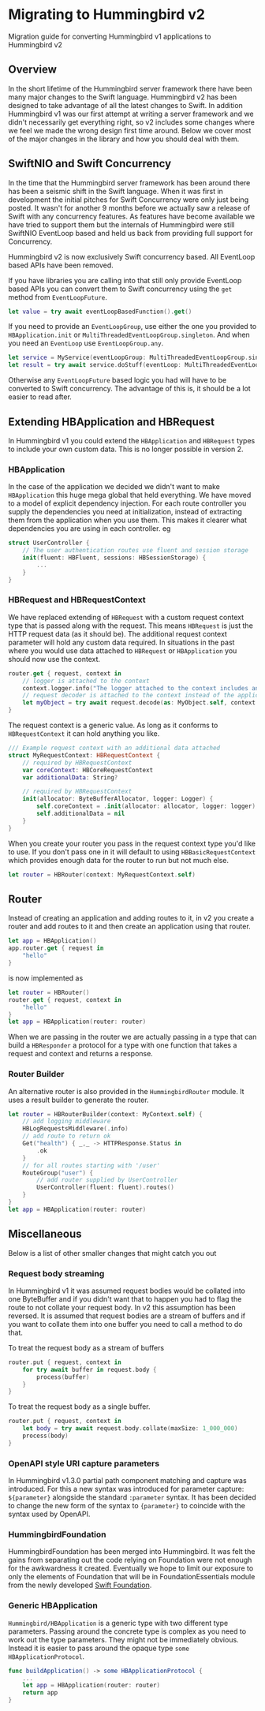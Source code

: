# Migrating to Hummingbird v2

Migration guide for converting Hummingbird v1 applications to Hummingbird v2

## Overview

In the short lifetime of the Hummingbird server framework there have been many major changes to the Swift language. Hummingbird v2 has been designed to take advantage of all the latest changes to Swift. In addition Hummingbird v1 was our first attempt at writing a server framework and we didn't necessarily get everything right, so v2 includes some changes where we feel we made the wrong design first time around. Below we cover most of the major changes in the library and how you should deal with them.

## SwiftNIO and Swift Concurrency

In the time that the Hummingbird server framework has been around there has been a seismic shift in the Swift language. When it was first in development the initial pitches for Swift Concurrency were only just being posted. It wasn't for another 9 months before we actually saw a release of Swift with any concurrency features. As features have become available we have tried to support them but the internals of Hummingbird were still SwiftNIO EventLoop based and held us back from providing full support for Concurrency.

Hummingbird v2 is now exclusively Swift concurrency based. All EventLoop based APIs have been removed. 

If you have libraries you are calling into that still only provide EventLoop based APIs you can convert them to Swift concurrency using the `get` method from `EventLoopFuture`.

```swift
let value = try await eventLoopBasedFunction().get()
```

If you need to provide an `EventLoopGroup`, use either the one you provided to `HBApplication.init` or `MultiThreadedEventLoopGroup.singleton`. And when you need an `EventLoop` use `EventLoopGroup.any`.

```swift
let service = MyService(eventLoopGroup: MultiThreadedEventLoopGroup.singleton)
let result = try await service.doStuff(eventLoop: MultiThreadedEventLoopGroup.singleton.any()).get()
```

Otherwise any `EventLoopFuture` based logic you had will have to be converted to Swift concurrency. The advantage of this is, it should be a lot easier to read after.

## Extending HBApplication and HBRequest

In Hummingbird v1 you could extend the `HBApplication` and `HBRequest` types to include your own custom data. This is no longer possible in version 2.

### HBApplication

In the case of the application we decided we didn't want to make `HBApplication` this huge mega global that held everything. We have moved to a model of explicit dependency injection. For each route controller you supply the dependencies you need at initialization, instead of extracting them from the application when you use them. This makes it clearer what dependencies you are using in each controller. eg

```swift
struct UserController {
    // The user authentication routes use fluent and session storage
    init(fluent: HBFluent, sessions: HBSessionStorage) {
        ...
    }
}
```

### HBRequest and HBRequestContext

We have replaced extending of `HBRequest` with a custom request context type that is passed along with the request. This means `HBRequest` is just the HTTP request data (as it should be). The additional request context parameter will hold any custom data required. In situations in the past where you would use data attached to `HBRequest` or `HBApplication` you should now use the context.

```swift
router.get { request, context in
    // logger is attached to the context
    context.logger.info("The logger attached to the context includes an id.")
    // request decoder is attached to the context instead of the application
    let myObject = try await request.decode(as: MyObject.self, context: context)
}
```

The request context is a generic value. As long as it conforms to ``HBRequestContext`` it can hold anything you like. 

```swift
/// Example request context with an additional data attached
struct MyRequestContext: HBRequestContext {
    // required by HBRequestContext
    var coreContext: HBCoreRequestContext
    var additionalData: String?

    // required by HBRequestContext
    init(allocator: ByteBufferAllocator, logger: Logger) {
        self.coreContext = .init(allocator: allocator, logger: logger)
        self.additionalData = nil
    }
}
```
When you create your router you pass in the request context type you'd like to use. If you don't pass one in it will default to using ``HBBasicRequestContext`` which provides enough data for the router to run but not much else.

```swift
let router = HBRouter(context: MyRequestContext.self)
```

## Router

Instead of creating an application and adding routes to it, in v2 you create a router and add routes to it and then create an application using that router. 

```swift
let app = HBApplication()
app.router.get { request in
    "hello"
}
```

is now implemented as

```swift
let router = HBRouter()
router.get { request, context in
    "hello"
}
let app = HBApplication(router: router)
```
When we are passing in the router we are actually passing in a type that can build a ``HBResponder`` a protocol for a type with one function that takes a request and context and returns a response.

### Router Builder

An alternative router is also provided in the ``HummingbirdRouter`` module. It uses a result builder to generate the router. 

```swift
let router = HBRouterBuilder(context: MyContext.self) {
    // add logging middleware
    HBLogRequestsMiddleware(.info)
    // add route to return ok
    Get("health") { _,_ -> HTTPResponse.Status in
        .ok
    }
    // for all routes starting with '/user'
    RouteGroup("user") {
        // add router supplied by UserController
        UserController(fluent: fluent).routes()
    }
}
let app = HBApplication(router: router)
```

## Miscellaneous

Below is a list of other smaller changes that might catch you out

### Request body streaming

In Hummingbird v1 it was assumed request bodies would be collated into one ByteBuffer and if you didn't want that to happen you had to flag the route to not collate your request body. In v2 this assumption has been reversed. It is assumed that request bodies are a stream of buffers and if you want to collate them into one buffer you need to call a method to do that.

To treat the request body as a stream of buffers
```swift
router.put { request, context in
    for try await buffer in request.body {
        process(buffer)
    }
}
```

To treat the request body as a single buffer.
```swift
router.put { request, context in
    let body = try await request.body.collate(maxSize: 1_000_000)
    process(body)
}
```

### OpenAPI style URI capture parameters

In Hummingbird v1.3.0 partial path component matching and capture was introduced. For this a new syntax was introduced for parameter capture: `${parameter}` alongside the standard `:parameter` syntax. It has been decided to change the new form of the syntax to `{parameter}` to coincide with the syntax used by OpenAPI. 

### HummingbirdFoundation

HummingbirdFoundation has been merged into Hummingbird. It was felt the gains from separating out the code relying on Foundation were not enough for the awkwardness it created. Eventually we hope to limit our exposure to only the elements of Foundation that will be in FoundationEssentials module from the newly developed [Swift Foundation](https://github.com/apple/swift-foundation).

### Generic HBApplication

``Hummingbird/HBApplication`` is a generic type with two different type parameters. Passing around the concrete type is complex as you need to work out the type parameters. They might not be immediately obvious. Instead it is easier to pass around the opaque type `some HBApplicationProtocol`.

```swift
func buildApplication() -> some HBApplicationProtocol {
    ...
    let app = HBApplication(router: router)
    return app
}
```